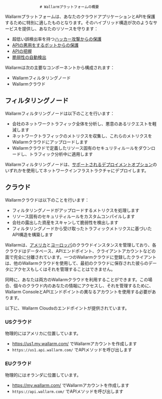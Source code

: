 					# Wallarmプラットフォームの概要

Wallarmプラットフォームは、あなたのクラウドアプリケーションとAPIを保護するために特別に適したものとなります。そのハイブリッド構造が次のようなサービスを提供し、あなたのリソースを守ります：

* 超低い誤検出率を持つ[ハッカー攻撃からの保護](protecting-against-attacks.md) 
* [APIの悪用をするボットからの保護](api-abuse-prevention.md)
* [APIの把握](../api-discovery/overview.md)
* [脆弱性の自動検出](detecting-vulnerabilities.md)

Wallarmは次の主要なコンポーネントから構成されます：

* Wallarmフィルタリングノード
* Wallarmクラウド

## フィルタリングノード

Wallarmフィルタリングノードは以下のことを行います：

* 会社のネットワークトラフィック全体を分析し、悪意のあるリクエストを軽減します
* ネットワークトラフィックのメトリクスを収集し、これらのメトリクスをWallarmクラウドにアップロードします
* Wallarmクラウドで定義したリソース固有のセキュリティルールをダウンロードし、トラフィック分析中に適用します

Wallarmフィルタリングノードは、[サポートされるデプロイメントオプション](../installation/supported-deployment-options.md)のいずれかを使用してネットワークインフラストラクチャにデプロイします。

## クラウド

Wallarmクラウドは以下のことを行います：

* フィルタリングノードがアップロードするメトリクスを処理します
* リソース固有のセキュリティルールをカスタムコンパイルします
* 会社の露出した資産をスキャンして脆弱性を検出します
* フィルタリングノードから受け取ったトラフィックメトリクスに基づいたAPI構造を構築します

Wallarmは、[アメリカ](#us-cloud)と[ヨーロッパ](#eu-cloud)のクラウドインスタンスを管理しており、各クラウドはデータベース、APIエンドポイント、クライアントアカウントなどの面で完全に分離されています。一つのWallarmクラウドに登録したクライアントは、他のWallarmクラウドを使用して、最初のクラウドに保存された彼らのデータにアクセスもしくはそれを管理することはできません。

同時に、あなたは両方のWallarmクラウドを利用することができます。この場合、個々のクラウド内のあなたの情報にアクセスし、それを管理するために、Wallarm ConsoleとAPIエンドポイントの異なるアカウントを使用する必要があります。

以下に、Wallarm Cloudsのエンドポイントが提供されています。

### USクラウド

物理的にはアメリカに位置しています。

* https://us1.my.wallarm.com/ でWallarmアカウントを作成します
* `https://us1.api.wallarm.com/` でAPIメソッドを呼び出します

### EUクラウド

物理的にはオランダに位置しています。

* https://my.wallarm.com/ でWallarmアカウントを作成します
* `https://api.wallarm.com/` でAPIメソッドを呼び出します